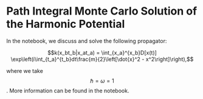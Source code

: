 # Path Integral Monte Carlo Solution of the Harmonic Potential
In the notebook, we discuss and solve the following propagator:
```math
k(x_bt_b|x_at_a) = \int_{x_a}^{x_b}D[x(t)] \exp\left(i\int_{t_a}^{t_b}dt\frac{m}{2}\left[\dot{x}^2 - x^2\right]\right),
```
where we take $$\hbar = \omega = 1$$. More information can be found in the notebook.
